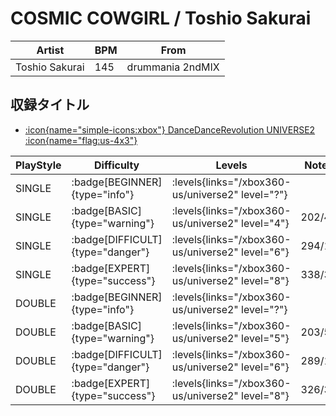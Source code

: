 # COSMIC COWGIRL / Toshio Sakurai

|Artist|BPM|From|
|------|---|----|
|Toshio Sakurai|145|drummania 2ndMIX|

## 収録タイトル

- [:icon{name="simple-icons:xbox"} DanceDanceRevolution UNIVERSE2 :icon{name="flag:us-4x3"}](/xbox360-us/universe2)

|PlayStyle|Difficulty|Levels|Notes|Movie|
|---------|----------|------|-----|-----|
|SINGLE| :badge[BEGINNER]{type="info"}| :levels{links="/xbox360-us/universe2" level="?"}|||
|SINGLE| :badge[BASIC]{type="warning"}| :levels{links="/xbox360-us/universe2" level="4"}|202/49||
|SINGLE| :badge[DIFFICULT]{type="danger"}| :levels{links="/xbox360-us/universe2" level="6"}|294/11||
|SINGLE| :badge[EXPERT]{type="success"}| :levels{links="/xbox360-us/universe2" level="8"}|338/33||
|DOUBLE| :badge[BEGINNER]{type="info"}| :levels{links="/xbox360-us/universe2" level="?"}|||
|DOUBLE| :badge[BASIC]{type="warning"}| :levels{links="/xbox360-us/universe2" level="5"}|203/54||
|DOUBLE| :badge[DIFFICULT]{type="danger"}| :levels{links="/xbox360-us/universe2" level="6"}|289/12||
|DOUBLE| :badge[EXPERT]{type="success"}| :levels{links="/xbox360-us/universe2" level="8"}|326/34||
